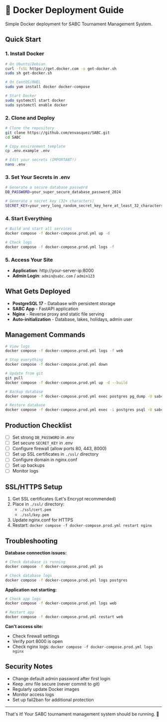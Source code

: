 # 🐳 Docker Deployment Guide

Simple Docker deployment for SABC Tournament Management System.

## Quick Start

### 1. Install Docker
```bash
# On Ubuntu/Debian
curl -fsSL https://get.docker.com -o get-docker.sh
sudo sh get-docker.sh

# On CentOS/RHEL
sudo yum install docker docker-compose

# Start Docker
sudo systemctl start docker
sudo systemctl enable docker
```

### 2. Clone and Deploy
```bash
# Clone the repository
git clone https://github.com/envasquez/SABC.git
cd SABC

# Copy environment template
cp .env.example .env

# Edit your secrets (IMPORTANT!)
nano .env
```

### 3. Set Your Secrets in .env
```bash
# Generate a secure database password
DB_PASSWORD=your_super_secure_database_password_2024

# Generate a secret key (32+ characters)
SECRET_KEY=your_very_long_random_secret_key_here_at_least_32_characters_long_2024
```

### 4. Start Everything
```bash
# Build and start all services
docker compose -f docker-compose.prod.yml up -d

# Check logs
docker compose -f docker-compose.prod.yml logs -f
```

### 5. Access Your Site
- **Application**: http://your-server-ip:8000
- **Admin Login**: `admin@sabc.com` / `admin123`

## What Gets Deployed

- **PostgreSQL 17** - Database with persistent storage
- **SABC App** - FastAPI application
- **Nginx** - Reverse proxy and static file serving
- **Auto-initialization** - Database, lakes, holidays, admin user

## Management Commands

```bash
# View logs
docker compose -f docker-compose.prod.yml logs -f web

# Stop everything
docker compose -f docker-compose.prod.yml down

# Update from git
git pull
docker compose -f docker-compose.prod.yml up -d --build

# Backup database
docker compose -f docker-compose.prod.yml exec postgres pg_dump -U sabc_user sabc > backup.sql

# Restore database
docker compose -f docker-compose.prod.yml exec -i postgres psql -U sabc_user sabc < backup.sql
```

## Production Checklist

- [ ] Set strong `DB_PASSWORD` in .env
- [ ] Set secure `SECRET_KEY` in .env
- [ ] Configure firewall (allow ports 80, 443, 8000)
- [ ] Set up SSL certificates in `./ssl/` directory
- [ ] Configure domain in nginx.conf
- [ ] Set up backups
- [ ] Monitor logs

## SSL/HTTPS Setup

1. Get SSL certificates (Let's Encrypt recommended)
2. Place in `./ssl/` directory:
   - `./ssl/cert.pem`
   - `./ssl/key.pem`
3. Update nginx.conf for HTTPS
4. Restart: `docker compose -f docker-compose.prod.yml restart nginx`

## Troubleshooting

**Database connection issues:**
```bash
# Check database is running
docker compose -f docker-compose.prod.yml ps

# Check database logs
docker compose -f docker-compose.prod.yml logs postgres
```

**Application not starting:**
```bash
# Check app logs
docker compose -f docker-compose.prod.yml logs web

# Restart app
docker compose -f docker-compose.prod.yml restart web
```

**Can't access site:**
- Check firewall settings
- Verify port 8000 is open
- Check nginx logs: `docker compose -f docker-compose.prod.yml logs nginx`

## Security Notes

- Change default admin password after first login
- Keep .env file secure (never commit to git)
- Regularly update Docker images
- Monitor access logs
- Set up fail2ban for additional protection

---

That's it! Your SABC tournament management system should be running. 🎣